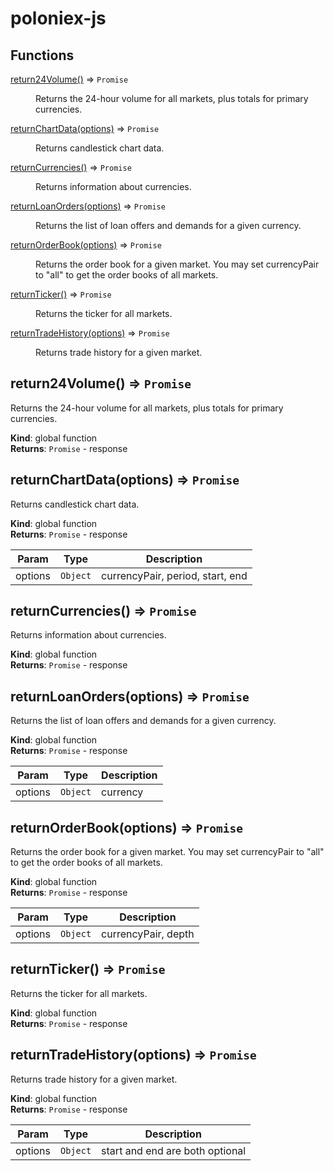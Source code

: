 # poloniex-js

## Functions

<dl>
<dt><a href="#return24Volume">return24Volume()</a> ⇒ <code>Promise</code></dt>
<dd><p>Returns the 24-hour volume for all markets, plus totals for primary currencies.</p>
</dd>
<dt><a href="#returnChartData">returnChartData(options)</a> ⇒ <code>Promise</code></dt>
<dd><p>Returns candlestick chart data.</p>
</dd>
<dt><a href="#returnCurrencies">returnCurrencies()</a> ⇒ <code>Promise</code></dt>
<dd><p>Returns information about currencies.</p>
</dd>
<dt><a href="#returnLoanOrders">returnLoanOrders(options)</a> ⇒ <code>Promise</code></dt>
<dd><p>Returns the list of loan offers and demands for a given currency.</p>
</dd>
<dt><a href="#returnOrderBook">returnOrderBook(options)</a> ⇒ <code>Promise</code></dt>
<dd><p>Returns the order book for a given market.
You may set currencyPair to &quot;all&quot; to get the order books of all markets.</p>
</dd>
<dt><a href="#returnTicker">returnTicker()</a> ⇒ <code>Promise</code></dt>
<dd><p>Returns the ticker for all markets.</p>
</dd>
<dt><a href="#returnTradeHistory">returnTradeHistory(options)</a> ⇒ <code>Promise</code></dt>
<dd><p>Returns trade history for a given market.</p>
</dd>
</dl>

<a name="return24Volume"></a>

## return24Volume() ⇒ <code>Promise</code>
Returns the 24-hour volume for all markets, plus totals for primary currencies.

**Kind**: global function  
**Returns**: <code>Promise</code> - response  
<a name="returnChartData"></a>

## returnChartData(options) ⇒ <code>Promise</code>
Returns candlestick chart data.

**Kind**: global function  
**Returns**: <code>Promise</code> - response  

| Param | Type | Description |
| --- | --- | --- |
| options | <code>Object</code> | currencyPair, period, start, end |

<a name="returnCurrencies"></a>

## returnCurrencies() ⇒ <code>Promise</code>
Returns information about currencies.

**Kind**: global function  
**Returns**: <code>Promise</code> - response  
<a name="returnLoanOrders"></a>

## returnLoanOrders(options) ⇒ <code>Promise</code>
Returns the list of loan offers and demands for a given currency.

**Kind**: global function  
**Returns**: <code>Promise</code> - response  

| Param | Type | Description |
| --- | --- | --- |
| options | <code>Object</code> | currency |

<a name="returnOrderBook"></a>

## returnOrderBook(options) ⇒ <code>Promise</code>
Returns the order book for a given market.
You may set currencyPair to "all" to get the order books of all markets.

**Kind**: global function  
**Returns**: <code>Promise</code> - response  

| Param | Type | Description |
| --- | --- | --- |
| options | <code>Object</code> | currencyPair, depth |

<a name="returnTicker"></a>

## returnTicker() ⇒ <code>Promise</code>
Returns the ticker for all markets.

**Kind**: global function  
**Returns**: <code>Promise</code> - response  
<a name="returnTradeHistory"></a>

## returnTradeHistory(options) ⇒ <code>Promise</code>
Returns trade history for a given market.

**Kind**: global function  
**Returns**: <code>Promise</code> - response  

| Param | Type | Description |
| --- | --- | --- |
| options | <code>Object</code> | start and end are both optional |

